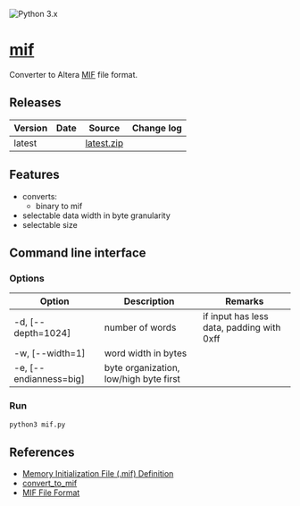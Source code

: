 ![Python 3.x](https://img.shields.io/badge/Python-3.x-blue.svg)

# [mif](./mif.py)
Converter to Altera [MIF](https://www.intel.com/content/www/us/en/programmable/quartushelp/17.0/reference/glossary/def_mif.htm) file format.


## Releases

| Version                                                   | Date       | Source                                                                                           | Change log     |
| --------------------------------------------------------- | ---------- | ------------------------------------------------------------------------------------------------ | -------------- |
| latest                                                    |            | <a id="raw-url" href="https://github.com/akaeba/mif/archive/refs/heads/main.zip">latest.zip</a>  |                |



## Features

* converts:
    * binary to mif
* selectable data width in byte granularity
* selectable size


## Command line interface

### Options

| Option                 | Description                            | Remarks                                   |
| ---------------------- | -------------------------------------- | ----------------------------------------- |
| -d, [--depth=1024]     | number of words                        | if input has less data, padding with 0xff |
| -w, [--width=1]        | word width in bytes                    |                                           |
| -e, [--endianness=big] | byte organization, low/high byte first |                                           |



### Run

```bash
python3 mif.py
```


## References

* [Memory Initialization File (.mif) Definition](https://www.intel.com/content/www/us/en/programmable/quartushelp/17.0/reference/glossary/def_mif.htm)
* [convert_to_mif](https://gist.github.com/mgerst/62794cbbe672d4039b9e#file-convert_to_mif-py)
* [MIF File Format](https://faculty-web.msoe.edu/johnsontimoj/EE3921/files3921/mif_file_format.pdf)
